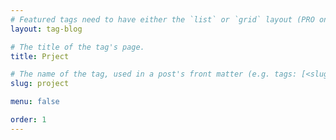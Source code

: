 ```yaml
---
# Featured tags need to have either the `list` or `grid` layout (PRO only).
layout: tag-blog

# The title of the tag's page.
title: Prject

# The name of the tag, used in a post's front matter (e.g. tags: [<slug>]).
slug: project

menu: false

order: 1
---
```

